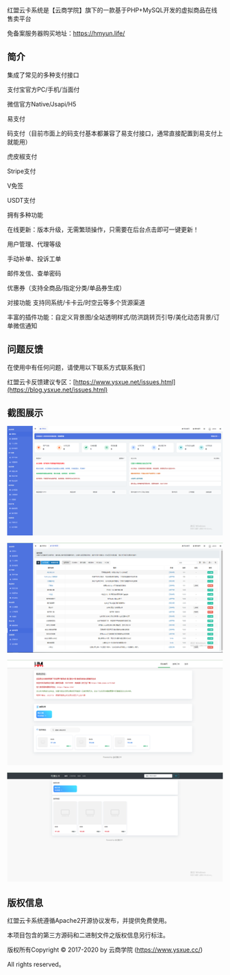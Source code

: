 红盟云卡系统是【云商学院】旗下的一款基于PHP+MySQL开发的虚拟商品在线售卖平台

免备案服务器购买地址：https://hmyun.life/

## 简介

集成了常见的多种支付接口

支付宝官方PC/手机/当面付

微信官方Native/Jsapi/H5

易支付

码支付（目前市面上的码支付基本都兼容了易支付接口，通常直接配置到易支付上就能用）

虎皮椒支付

Stripe支付

V免签

USDT支付

拥有多种功能

在线更新：版本升级，无需繁琐操作，只需要在后台点击即可一键更新！

用户管理、代理等级

手动补单、投诉工单

邮件发信、查单密码

优惠券（支持全商品/指定分类/单品券生成）

对接功能 支持同系统/卡卡云/时空云等多个货源渠道

丰富的插件功能：自定义背景图/全站透明样式/防洪跳转页引导/美化动态背景/订单微信通知


## 问题反馈

在使用中有任何问题，请使用以下联系方式联系我们

红盟云卡反馈建议专区：[https://www.ysxue.net/issues.html](https://blog.ysxue.net/issues.html)


## 截图展示
![后台首页](image/houtai.png)

![插件管理](image/plugin.png)

![默认模板](image/default.png)

![天蝎座模板](image/tianxie.png)



## 版权信息

红盟云卡系统遵循Apache2开源协议发布，并提供免费使用。

本项目包含的第三方源码和二进制文件之版权信息另行标注。

版权所有Copyright © 2017-2020 by 云商学院 (https://www.ysxue.cc/)

All rights reserved。
